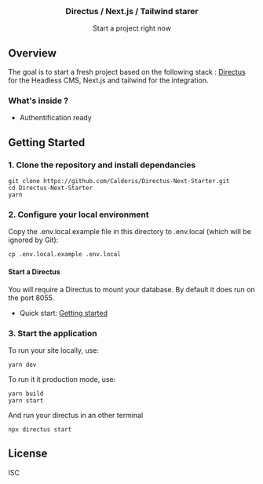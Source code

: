 <p align="center">
   <br/>
   <h3 align="center">Directus / Next.js / Tailwind starer</h3>
   <p align="center">
   Start a project right now
   </p>
</p>

## Overview

The goal is to start a fresh project based on the following stack : [Directus](https://directus.io) for the Headless CMS, Next.js and tailwind for the integration.

### What's inside ?

- Authentification ready

## Getting Started

### 1. Clone the repository and install dependancies

```
git clone https://github.com/Calderis/Directus-Next-Starter.git
cd Directus-Next-Starter
yarn
```

### 2. Configure your local environment

Copy the .env.local.example file in this directory to .env.local (which will be ignored by Git):

```
cp .env.local.example .env.local
```

#### Start a Directus

You will require a Directus to mount your database. By default it does run on the port 8055.

* Quick start: [Getting started](https://directus.io/open-source/#install)

### 3. Start the application

To run your site locally, use:

```
yarn dev
```

To run it it production mode, use:

```
yarn build
yarn start
```

And run your directus in an other terminal

```
npx directus start
```

## License

ISC
